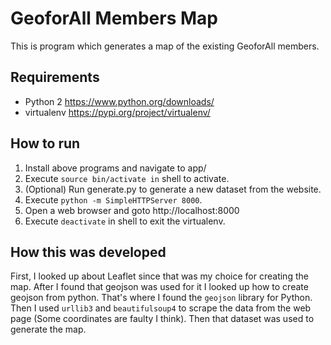# GeoforAll Members Map

This is program which generates a map of the existing GeoforAll members.

Requirements
------------
* Python 2   https://www.python.org/downloads/  
* virtualenv https://pypi.org/project/virtualenv/

How to run
-----------
1. Install above programs and navigate to app/  
2. Execute ```source bin/activate in``` shell to activate.  
3. (Optional) Run generate.py to generate a new dataset from the website.  
4. Execute ```python -m SimpleHTTPServer 8000```.  
5. Open a web browser and goto http://localhost:8000  
6. Execute ```deactivate``` in shell to exit the virtualenv.  

How this was developed
--------
First, I looked up about Leaflet since that was my choice for creating the map. After I found that geojson was used for it I looked up how to create geojson from python. That's where I found the ```geojson``` library for Python. Then I used ```urllib3``` and ```beautifulsoup4``` to scrape the data from the web page (Some coordinates are faulty I think). Then that dataset was used to generate the map.
